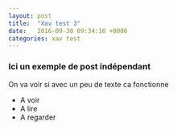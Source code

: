 ```yaml
---
layout: post
title:  "Xav test 3"
date:   2016-09-30 09:34:10 +0000
categories: xav test
---
```



### Ici un exemple de post indépendant

On va voir si avec un peu de texte ca fonctionne

- A voir
- A lire 
- A regarder
